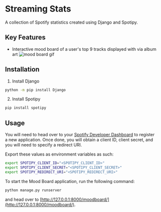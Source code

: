 # Streaming Stats

A collection of Spotify statistics created using Django and Spotipy.

## Key Features
- Interactive mood board of a user's top 9 tracks displayed with via album art
![mood board gif](https://github.com/anna-liang/streaming-stats/tree/main/media/mood-board.gif)

## Installation

1. Install Django
```bash
python -m pip install Django
```

2. Install Spotipy
```bash
pip install spotipy
```

## Usage

You will need to head over to your [Spotify Developer Dashboard](https://developer.spotify.com/dashboard/) to register a new application. Once done, you will obtain a client ID, client secret, and you will need to specify a redirect URI.

Export these values as environment variables as such:
```bash
export SPOTIPY_CLIENT_ID="<SPOTIPY_CLIENT_ID>"
export SPOTIPY_CLIENT_SECRET="<SPOTIPY_CLIENT_SECRET>"
export SPOTIPY_REDIRECT_URI="<SPOTIPY_REDIRECT_URI>"
```

To start the Mood Board application, run the following command:
```bash
python manage.py runserver
```

and head over to [http://127.0.0.1:8000/moodboard/](http://127.0.0.1:8000/moodboard/).
